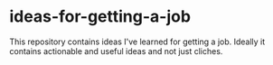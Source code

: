 # ideas-for-getting-a-job
This repository contains ideas I've learned for getting a job. Ideally it contains actionable and useful ideas and not just cliches.
